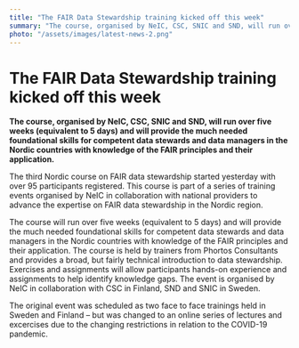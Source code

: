 ```yaml
---
title: "The FAIR Data Stewardship training kicked off this week"
summary: "The course, organised by NeIC, CSC, SNIC and SND, will run over five weeks (equivalent to 5 days) and will provide the much needed foundational skills for competent data stewards and data managers in the Nordic countries with knowledge of the FAIR principles and their application."
photo: "/assets/images/latest-news-2.png"
---
```


The FAIR Data Stewardship training kicked off this week
===========================

**The course, organised by NeIC, CSC, SNIC and SND, will run over five weeks (equivalent to 5 days) and will provide the much needed foundational skills for competent data stewards and data managers in the Nordic countries with knowledge of the FAIR principles and their application.**

The third Nordic course on FAIR data stewardship started yesterday with over 95 participants registered. This course is part of a series of training events organised by NeIC in collaboration with national providers to advance the expertise on FAIR data stewardship in the Nordic region.  

The course will run over five weeks (equivalent to 5 days) and will provide the much needed foundational skills for competent data stewards and data managers in the Nordic countries with knowledge of the FAIR principles and their application. The course is held by trainers from Phortos Consultants and provides a broad, but fairly technical introduction to data stewardship. Exercises and assignments will allow participants hands-on experience and assignments to help identify knowledge gaps. The event is organised by NeIC in collaboration with CSC in Finland, SND and SNIC in Sweden. 

The original event was scheduled as two face to face trainings held in Sweden and Finland – but was changed to an online series of lectures and excercises due to the changing restrictions in relation to the COVID-19 pandemic. 
